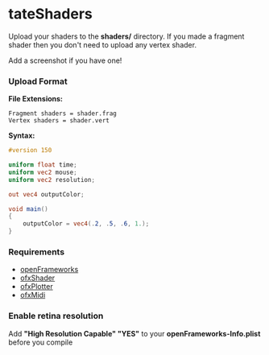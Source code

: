 # tateShaders

Upload your shaders to the **shaders/** directory. If you made a fragment shader then you don't need to upload any vertex shader.

Add a screenshot if you have one!

### Upload Format

**File Extensions:**

```
Fragment shaders = shader.frag  
Vertex shaders = shader.vert
```

**Syntax:**

```glsl
#version 150

uniform float time;
uniform vec2 mouse;
uniform vec2 resolution;

out vec4 outputColor;

void main()
{ 
    outputColor = vec4(.2, .5, .6, 1.);
}
```

### Requirements

- [openFrameworks](https://github.com/openframeworks/openFrameworks)
- [ofxShader](https://github.com/patriciogonzalezvivo/ofxShader)
- [ofxPlotter](https://github.com/yeswecan/ofxPlotter)
- [ofxMidi](https://github.com/danomatika/ofxMidi)

### Enable retina resolution
Add **"High Resolution Capable" "YES"** to your **openFrameworks-Info.plist** before you compile
